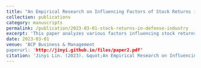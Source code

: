```yaml
---
title: "An Empirical Research on Influencing Factors of Stock Returns in the National Defense and Military Industry"
collection: publications
category: manuscripts
permalink: /publication/2023-03-01-stock-returns-in-defense-industry
excerpt: 'This paper analyzes various factors influencing stock returns in the national defense and military sector.'
date: 2023-03-01
venue: 'BCP Business & Management
paperurl: 'http://jinyi.github.io/files/paper2.pdf'  
citation: 'Jinyi Lin. (2023). &quot;An Empirical Research on Influencing Factors of Stock Returns in the National Defense and Military Industry.&quot; <i>BCP Business & Management</i>. 40:83-89.'
---
```

